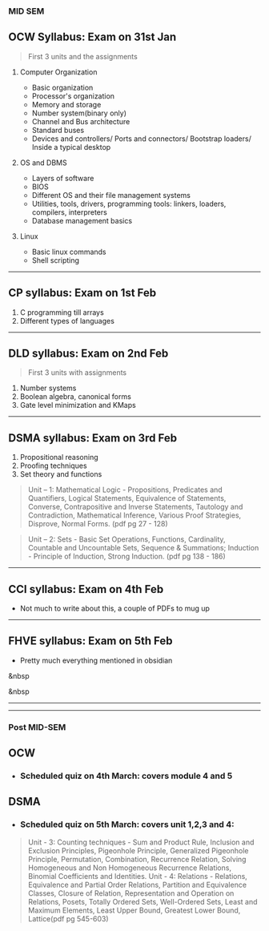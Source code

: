 ### MID SEM

## OCW Syllabus: Exam on 31st Jan
> First 3 units and the assignments
1. Computer Organization
	- Basic organization
	- Processor's organization
	- Memory and storage
	- Number system(binary only)
	- Channel and Bus architecture
	- Standard buses
	- Devices and controllers/ Ports and connectors/ Bootstrap loaders/ Inside a typical desktop

2. OS and DBMS
	- Layers of software
	- BIOS
	- Different OS and their file management systems
	- Utilities, tools, drivers, programming tools: linkers, loaders, compilers, interpreters
	- Database management basics

3. Linux
	- Basic linux commands 
	- Shell scripting

****

## CP syllabus: Exam on 1st Feb

1. C programming till arrays
2. Different types of languages

****

## DLD syllabus: Exam on 2nd Feb
> First 3 units with assignments

1. Number systems
2. Boolean algebra, canonical forms
3. Gate level minimization and KMaps

****

## DSMA syllabus: Exam on 3rd Feb

1. Propositional reasoning
2. Proofing techniques
3. Set theory and functions

> Unit – 1: Mathematical Logic - Propositions, Predicates and Quantifiers, Logical Statements, Equivalence of Statements, Converse, Contrapositive and Inverse Statements, Tautology and Contradiction, Mathematical Inference, Various Proof Strategies, Disprove, Normal Forms. (pdf pg 27 - 128)

> Unit – 2: Sets - Basic Set Operations, Functions, Cardinality, Countable and Uncountable Sets, Sequence & Summations; Induction - Principle of Induction, Strong Induction. (pdf pg 138 - 186)

**** 

## CCI syllabus: Exam on 4th Feb
- Not much to write about this, a couple of PDFs to mug up


****

## FHVE syllabus: Exam on 5th Feb
- Pretty much everything mentioned in obsidian


&nbsp

&nbsp

****
****

### Post MID-SEM
## OCW 
- ### Scheduled quiz on 4th March: covers module 4 and 5

## DSMA
- ### Scheduled quiz on 5th March: covers unit 1,2,3 and 4:
> Unit - 3: Counting techniques - Sum and Product Rule, Inclusion and Exclusion Principles, Pigeonhole
Principle, Generalized Pigeonhole Principle, Permutation, Combination, Recurrence Relation, Solving Homogeneous
and Non Homogeneous Recurrence Relations, Binomial Coefficients and Identities.
> Unit - 4: Relations - Relations, Equivalence and Partial Order Relations, Partition and Equivalence
Classes, Closure of Relation, Representation and Operation on Relations, Posets, Totally Ordered Sets, Well-Ordered
Sets, Least and Maximum Elements, Least Upper Bound, Greatest Lower Bound, Lattice(pdf pg 545-603)


